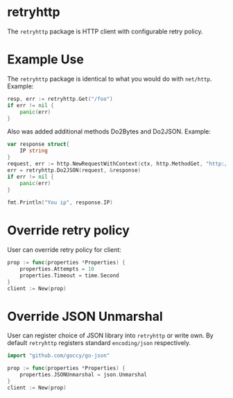 retryhttp
===========

The `retryhttp` package is HTTP client with configurable retry policy.

Example Use
===========
The `retryhttp` package is identical to what you would do with
`net/http`. Example:
```go
resp, err := retryhttp.Get("/foo")
if err != nil {
    panic(err)
}
```

Also was added additional methods Do2Bytes and Do2JSON. Example:
```go
var response struct{
	IP string
}
request, err := http.NewRequestWithContext(ctx, http.MethodGet, "http://ip.jsontest.com", nil)
err = retryhttp.Do2JSON(request, &response)
if err != nil {
    panic(err)
}
	
fmt.Println("You ip", response.IP)
```

Override retry policy
===========
User can override retry policy for client:
```go
prop := func(properties *Properties) {
    properties.Attempts = 10
    properties.Timeout = time.Second
}
client := New(prop)
```

Override JSON Unmarshal
===========
User can register choice of JSON library into `retryhttp` or write own. By default `retryhttp` registers standard `encoding/json` respectively.
```go
import "github.com/goccy/go-json"

prop := func(properties *Properties) {
    properties.JSONUnmarshal = json.Unmarshal
}
client := New(prop)
```
